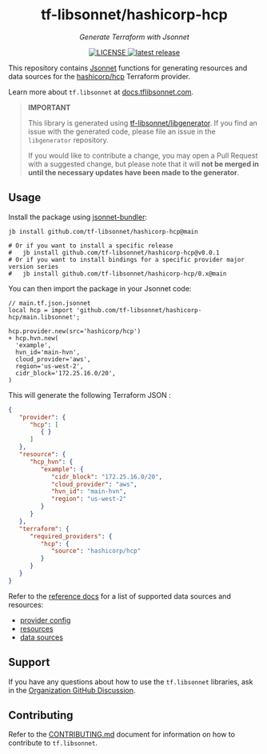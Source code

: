 <h1 align="center">tf-libsonnet/hashicorp-hcp</h1>

<p align="center">
  <em>Generate Terraform with Jsonnet</em>
</p>

<p align="center">
  <a href="https://github.com/tf-libsonnet/hashicorp-hcp/blob/main/LICENSE">
    <img alt="LICENSE" src="https://img.shields.io/github/license/tf-libsonnet/hashicorp-hcp?style=for-the-badge">
  </a>
  <a href="https://github.com/tf-libsonnet/hashicorp-hcp/releases/latest">
    <img alt="latest release" src="https://img.shields.io/github/v/release/tf-libsonnet/hashicorp-hcp?style=for-the-badge">
  </a>
</p>

This repository contains [Jsonnet](https://jsonnet.org/) functions for generating resources and data sources for the
[hashicorp/hcp](https://registry.terraform.io/providers/hashicorp/hcp) Terraform provider.

Learn more about `tf.libsonnet` at [docs.tflibsonnet.com](https://docs.tflibsonnet.com/docs).

> **IMPORTANT**
>
> This library is generated using [tf-libsonnet/libgenerator](https://github.com/tf-libsonnet/libgenerator). If you find
> an issue with the generated code, please file an issue in the `libgenerator` repository.
>
> If you would like to contribute a change, you may open a Pull Request with a suggested change, but please note that it
> will **not be merged in until the necessary updates have been made to the generator**.

## Usage

Install the package using [jsonnet-bundler](https://github.com/jsonnet-bundler/jsonnet-bundler):

```
jb install github.com/tf-libsonnet/hashicorp-hcp@main

# Or if you want to install a specific release
#   jb install github.com/tf-libsonnet/hashicorp-hcp@v0.0.1
# Or if you want to install bindings for a specific provider major version series
#   jb install github.com/tf-libsonnet/hashicorp-hcp/0.x@main
```

You can then import the package in your Jsonnet code:

```jsonnet
// main.tf.json.jsonnet
local hcp = import 'github.com/tf-libsonnet/hashicorp-hcp/main.libsonnet';

hcp.provider.new(src='hashicorp/hcp')
+ hcp.hvn.new(
  'example',
  hvn_id='main-hvn',
  cloud_provider='aws',
  region='us-west-2',
  cidr_block='172.25.16.0/20',
)
```

This will generate the following Terraform JSON :

```json
{
   "provider": {
      "hcp": [
         { }
      ]
   },
   "resource": {
      "hcp_hvn": {
         "example": {
            "cidr_block": "172.25.16.0/20",
            "cloud_provider": "aws",
            "hvn_id": "main-hvn",
            "region": "us-west-2"
         }
      }
   },
   "terraform": {
      "required_providers": {
         "hcp": {
            "source": "hashicorp/hcp"
         }
      }
   }
}
```

Refer to the [reference docs](/docs/0.x/README.md) for a list of supported data sources and resources:

- [provider config](/docs/0.x/provider.md)
- [resources](/docs/0.x/README.md)
- [data sources](/docs/0.x/data/index.md)


## Support

If you have any questions about how to use the `tf.libsonnet` libraries, ask in the [Organization GitHub
Discussion](https://github.com/orgs/tf-libsonnet/discussions).


## Contributing

Refer to the [CONTRIBUTING.md](/CONTRIBUTING.md) document for information on how to contribute to `tf.libsonnet`.
